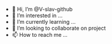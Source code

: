 - 👋 Hi, I’m @V-slav-github
- 👀 I’m interested in ...
- 🌱 I’m currently learning ...
- 💞️ I’m looking to collaborate on project
- 📫 How to reach me ...
